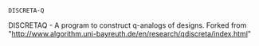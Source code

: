     DISCRETA-Q
DISCRETAQ - A program to construct q-analogs of designs. Forked from "http://www.algorithm.uni-bayreuth.de/en/research/qdiscreta/index.html"
